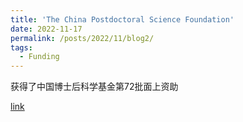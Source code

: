 ```yaml
---
title: 'The China Postdoctoral Science Foundation'
date: 2022-11-17
permalink: /posts/2022/11/blog2/
tags:
  - Funding
---
```


获得了中国博士后科学基金第72批面上资助


[link](https://jj.chinapostdoctor.org.cn/website/showinfo.html?infoid=fb4c746a-3fe4-4ed3-96f9-3cde7c7c5d5a)
